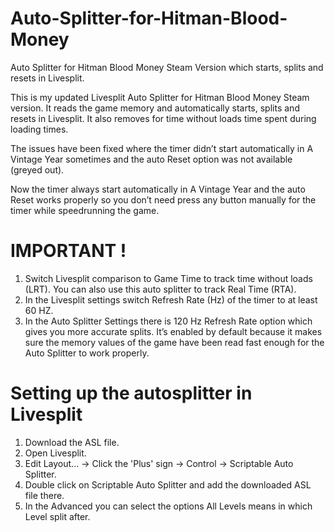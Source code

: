 # Auto-Splitter-for-Hitman-Blood-Money
Auto Splitter for Hitman Blood Money Steam Version which starts, splits and resets in Livesplit.

This is my updated Livesplit Auto Splitter for Hitman Blood Money Steam version. It reads the game memory and automatically starts, splits and resets in Livesplit. 
It also removes for time without loads time spent during loading times.

The issues have been fixed where the timer didn’t start automatically in A Vintage Year sometimes and the auto Reset option was not available (greyed out).

Now the timer always start automatically in A Vintage Year and the auto Reset works properly so you don’t need press any button manually for the timer while speedrunning the game.

# IMPORTANT !

1.	Switch Livesplit comparison to Game Time to track time without loads (LRT). You can also use this auto splitter to track Real Time (RTA). 
2.	In the Livesplit settings switch Refresh Rate (Hz) of the timer to at least 60 HZ.
3.	In the Auto Splitter Settings there is 120 Hz Refresh Rate option which gives you more accurate splits. It’s enabled by default because it makes sure the memory values of the game have been read fast enough for the Auto Splitter to work properly.

# Setting up the autosplitter in Livesplit

1. Download the ASL file. 
2. Open Livesplit.
3. Edit Layout... -> Click the 'Plus' sign -> Control -> Scriptable Auto Splitter.
4. Double click on Scriptable Auto Splitter and add the downloaded ASL file there.
5. In the Advanced you can select the options All Levels means in which Level split after.
